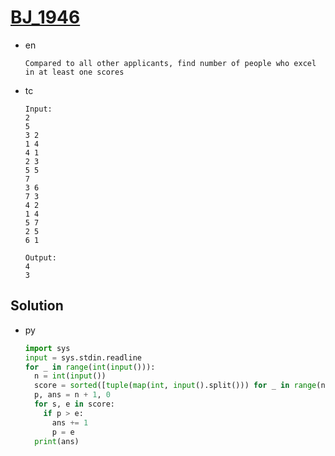 # [BJ_1946](https://acmicpc.net/problem/1946)

* en

  ```en
  Compared to all other applicants, find number of people who excel in at least one scores
  ```

* tc

  ```tc
  Input:
  2
  5
  3 2
  1 4
  4 1
  2 3
  5 5
  7
  3 6
  7 3
  4 2
  1 4
  5 7
  2 5
  6 1

  Output:
  4
  3
  ```

## Solution

* py

  ```py
  import sys
  input = sys.stdin.readline
  for _ in range(int(input())):
    n = int(input())
    score = sorted([tuple(map(int, input().split())) for _ in range(n)])
    p, ans = n + 1, 0
    for s, e in score:
      if p > e:
        ans += 1
        p = e
    print(ans)
  ```
